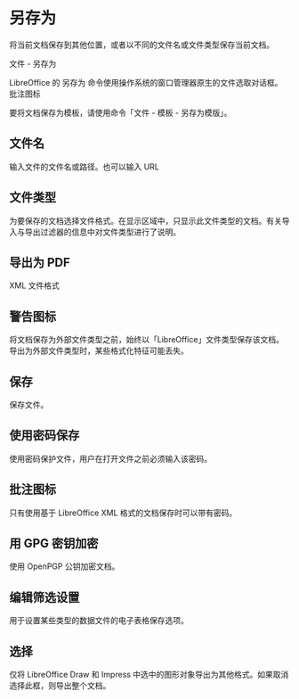 # 另存为

将当前文档保存到其他位置，或者以不同的文件名或文件类型保存当前文档。

文件 - 另存为

LibreOffice 的 另存为 命令使用操作系统的窗口管理器原生的文件选取对话框。
批注图标

要将文档保存为模板，请使用命令「文件 - 模板 - 另存为模版」。

## 文件名

输入文件的文件名或路径。也可以输入 URL

## 文件类型

为要保存的文档选择文件格式。在显示区域中，只显示此文件类型的文档。有关导入与导出过滤器的信息中对文件类型进行了说明。

## 导出为 PDF

XML 文件格式

## 警告图标

将文档保存为外部文件类型之前，始终以「LibreOffice」文件类型保存该文档。导出为外部文件类型时，某些格式化特征可能丢失。

## 保存

保存文件。

## 使用密码保存

使用密码保护文件，用户在打开文件之前必须输入该密码。

## 批注图标

只有使用基于 LibreOffice XML 格式的文档保存时可以带有密码。

## 用 GPG 密钥加密

使用 OpenPGP 公钥加密文档。

## 编辑筛选设置

用于设置某些类型的数据文件的电子表格保存选项。

## 选择

仅将 LibreOffice Draw 和 Impress 中选中的图形对象导出为其他格式。如果取消选择此框，则导出整个文档。